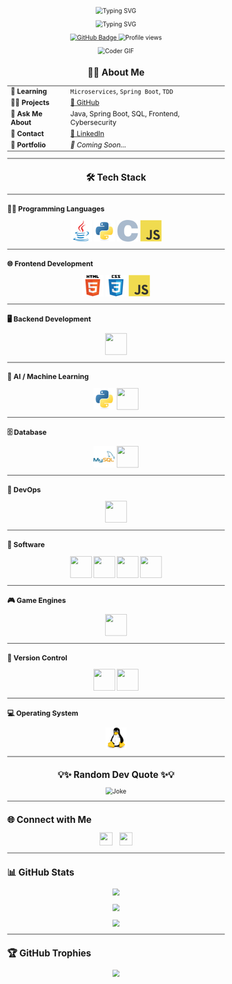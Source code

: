 <!-- Friendly Vibes: Greeting + Bio -->
<p align="center">
  <img src="https://readme-typing-svg.vercel.app?font=Fira+Code&weight=500&size=30&pause=1000&color=0CECDD&center=true&vCenter=true&width=1000&lines=👋+Hi%2C+I'm+Nirmalya+Chakraborty+🤠" alt="Typing SVG" />
</p>
<p align="center">
  <img src="https://readme-typing-svg.vercel.app?font=Fira+Code&weight=500&size=20&pause=1000&color=fa5062&center=true&vCenter=true&width=1000&lines=💫+A+passionate+DEVELOPER+from+India...;🌱+Lifelong+Learner+%26+Problem+Solver..👨‍💻;💻+Java+☕+%7C+Spring+Boot+🌿+%7C+Web+Dev+🌐+%7C+Cybersecurity+🛡️" alt="Typing SVG" />
</p>

<p align="center">
  <a href="https://github.com/ni1rmalya">
    <img src="https://img.shields.io/badge/GitHub-ni1rmalya-181717?style=for-the-badge&logo=github" alt="GitHub Badge" />
  </a>
  <img src="https://komarev.com/ghpvc/?username=ni1rmalya&label=Profile+Views&color=1DA1F2&style=for-the-badge" alt="Profile views"/>
</p>
<p align="center">
  <img src="https://media.giphy.com/media/qgQUggAC3Pfv687qPC/giphy.gif" alt="Coder GIF" width="600"/>
</p>

<h2 align="center">👨‍💼 About Me</h2>
<table align="center" style="border: none; font-size: 16px;">
  <tr>
    <td><strong>🌱 Learning</strong></td>
    <td><code>Microservices</code>, <code>Spring Boot</code>, <code>TDD</code></td>
  </tr>
  <tr>
    <td><strong>👨‍💻 Projects</strong></td>
    <td><a href="https://github.com/ni1rmalya">🔗 GitHub</a></td>
  </tr>
  <tr>
    <td><strong>💬 Ask Me About</strong></td>
    <td>Java, Spring Boot, SQL, Frontend, Cybersecurity</td>
  </tr>
  <tr>
    <td><strong>📢 Contact</strong></td>
    <td><a href="https://www.linkedin.com/in/nirmalya-chakraborty-4b98ba257/">🔗 LinkedIn</a></td>
  </tr>
  <tr>
    <td><strong>🧠 Portfolio</strong></td>
    <td><em>🚧 Coming Soon...</em></td>
  </tr>
</table>

---

<h2 align="center">🛠️ Tech Stack</h2>

<hr>

<h3>👨‍💻 Programming Languages</h3>
<p align="center">
  <a href="https://www.java.com"><img src="https://raw.githubusercontent.com/devicons/devicon/master/icons/java/java-original.svg" width="50" height="50"/></a>
  <a href="https://www.python.org"><img src="https://raw.githubusercontent.com/devicons/devicon/master/icons/python/python-original.svg" width="50" height="50"/></a>
  <a href="https://en.wikipedia.org/wiki/C_(programming_language)"><img src="https://raw.githubusercontent.com/devicons/devicon/master/icons/c/c-original.svg" width="50" height="50"/></a>
  <a href="https://developer.mozilla.org/en-US/docs/Web/JavaScript"><img src="https://raw.githubusercontent.com/devicons/devicon/master/icons/javascript/javascript-original.svg" width="50" height="50"/></a>
</p>
<hr>

<h3>🌐 Frontend Development</h3>
<p align="center">
  <a href="https://developer.mozilla.org/en-US/docs/Web/HTML"><img src="https://raw.githubusercontent.com/devicons/devicon/master/icons/html5/html5-original-wordmark.svg" width="50" height="50"/></a>
  <a href="https://developer.mozilla.org/en-US/docs/Web/CSS"><img src="https://raw.githubusercontent.com/devicons/devicon/master/icons/css3/css3-original-wordmark.svg" width="50" height="50"/></a>
  <a href="https://developer.mozilla.org/en-US/docs/Web/JavaScript"><img src="https://raw.githubusercontent.com/devicons/devicon/master/icons/javascript/javascript-original.svg" width="50" height="50"/></a>
</p>
<hr>

<h3>🖥️ Backend Development</h3>
<p align="center">
  <a href="https://spring.io/projects/spring-boot"><img src="https://www.vectorlogo.zone/logos/springio/springio-icon.svg" width="50" height="50"/></a>
</p>
<hr>

<h3>🤖 AI / Machine Learning</h3>
<p align="center">
  <a href="https://www.python.org"><img src="https://raw.githubusercontent.com/devicons/devicon/master/icons/python/python-original.svg" width="50" height="50"/></a>
  <a href="https://scikit-learn.org/"><img src="https://upload.wikimedia.org/wikipedia/commons/0/05/Scikit_learn_logo_small.svg" width="50" height="50"/></a>
</p>
<hr>

<h3>🗄️ Database</h3>
<p align="center">
  <a href="https://www.mysql.com"><img src="https://raw.githubusercontent.com/devicons/devicon/master/icons/mysql/mysql-original-wordmark.svg" width="50" height="50"/></a>
  <a href="https://www.microsoft.com/en-us/sql-server"><img src="https://www.svgrepo.com/show/303229/microsoft-sql-server-logo.svg" width="50" height="50"/></a>
</p>
<hr>

<h3>🚀 DevOps</h3>
<p align="center">
  <a href="https://cloud.google.com"><img src="https://www.vectorlogo.zone/logos/google_cloud/google_cloud-icon.svg" width="50" height="50"/></a>
</p>
<hr>

<h3>🧰 Software</h3>
<p align="center">
  <a href="https://www.adobe.com/products/photoshop.html"><img src="https://www.citypng.com/public/uploads/preview/adobe-photoshop-ps-square-logo-icon-png-7017516947730275g1pkunbfs.png" width="50" height="50"/></a>
  <a href="https://www.figma.com"><img src="https://www.vectorlogo.zone/logos/figma/figma-icon.svg" width="50" height="50"/></a>
  <a href="https://www.postman.com/"><img src="https://www.vectorlogo.zone/logos/getpostman/getpostman-icon.svg" width="50" height="50"/></a>
  <a href="https://www.mathworks.com/products/matlab.html"><img src="https://upload.wikimedia.org/wikipedia/commons/2/21/Matlab_Logo.png" width="50" height="50"/></a>
</p>
<hr>

<h3>🎮 Game Engines</h3>
<p align="center">
  <a href="https://www.unrealengine.com"><img src="https://www.citypng.com/public/uploads/preview/hd-unreal-engine-white-logo-icon-png-7017516949697958pnkct2kiz.png" width="50" height="50"/></a>
</p>
<hr>

<h3>🔧 Version Control</h3>
<p align="center">
  <a href="https://git-scm.com/"><img src="https://www.vectorlogo.zone/logos/git-scm/git-scm-icon.svg" width="50" height="50"/></a>
  <a href="https://github.com"><img src="https://cdn.jsdelivr.net/npm/simple-icons@v3/icons/github.svg" width="50" height="50"/></a>
</p>
<hr>

<h3>💻 Operating System</h3>
<p align="center">
  <a href="https://www.linux.org/"><img src="https://raw.githubusercontent.com/devicons/devicon/master/icons/linux/linux-original.svg" width="50" height="50"/></a>
</p>

---

<h2 align="center">💡✨ Random Dev Quote ✨💡</h2>
<p align="center">
  <img 
    src="https://readme-jokes.vercel.app/api?theme=nightowl&hideBorder=false&borderColor=%2300FF00&codeColor=%231E1E1E&titleColor=%23FFDD00" 
    alt="Joke" 
    width="700"/>
</p>

---

<h2>🌐 Connect with Me</h2>
<p align="center">
  <a href="https://linkedin.com/in/nirmalya-chakraborty-4b98ba257"><img src="https://raw.githubusercontent.com/rahuldkjain/github-profile-readme-generator/master/src/images/icons/Social/linked-in-alt.svg" height="30" width="30" /></a>
  &nbsp;&nbsp;
  <a href="https://github.com/ni1rmalya"><img src="https://cdn.jsdelivr.net/npm/simple-icons@v3/icons/github.svg" height="30" width="30" /></a>
</p>

---

<h2>📊 GitHub Stats</h2>
<p align="center">
  <img src="https://github-readme-streak-stats.herokuapp.com/?user=ni1rmalya&theme=algolia" />
  <br><br>
  <img src="https://github-readme-stats.vercel.app/api?username=ni1rmalya&show_icons=true&theme=algolia" />
  <br><br>
  <img src="https://github-readme-stats.vercel.app/api/top-langs/?username=ni1rmalya&layout=compact&theme=algolia" />
</p>

---

<h2>🏆 GitHub Trophies</h2>
<p align="center">
  <img src="https://github-profile-trophy.vercel.app/?username=ni1rmalya&theme=monokai&no-frame=true&column=6" />
</p>
